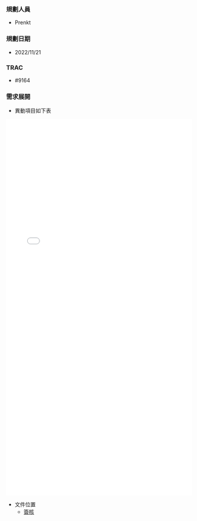 ### <div id="user">規劃人員</div>
* Prenkt

### <div id="updatedate">規劃日期</div>
* 2022/11/21

### <div id="trac">TRAC</div>
* #9164

### <div id="requirement">需求展開</div>

* 異動項目如下表
<iframe height=1020 width=100% src="{0}/attachment/9164.htm"  frameborder=0  allowfullscreen></iframe>

* 文件位置
    * [簽核][link_SIGNOFF]

<!-- 超連結 -->
[link_SIGNOFF]:{3}/RTE/SYSTEM/SIGNOFF/README